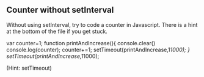 ## Counter without setInterval

Without using setInterval, try to code a counter in Javascript. There is a hint at the bottom of the file if you get stuck.



var counter=1;
function printAndIncrease(){
    console.clear()
    console.log(counter);
    counter+=1;
    setTimeout(printAndIncrease,1*1000);
}
setTimeout(printAndIncrease,1*1000);




































































(Hint: setTimeout)